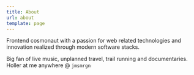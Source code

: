 ```yaml
---
title: About
url: about
template: page
---
```


Frontend cosmonaut with a passion for web related technologies and innovation realized through modern software stacks.

Big fan of live music, unplanned travel, trail running and documentaries. Holler at me anywhere @ `jmsmrgn`
